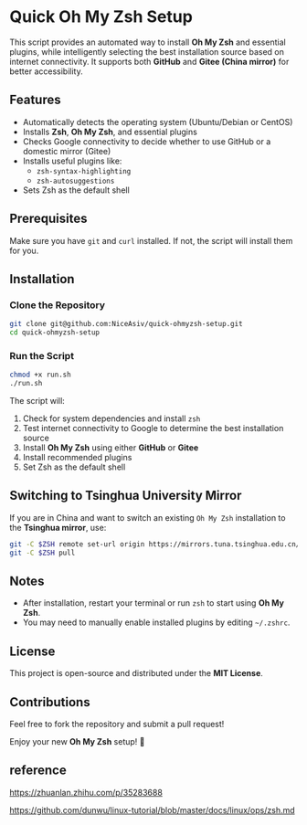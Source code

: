 # Quick Oh My Zsh Setup

This script provides an automated way to install **Oh My Zsh** and essential plugins, while intelligently selecting the best installation source based on internet connectivity. It supports both **GitHub** and **Gitee (China mirror)** for better accessibility.

## Features
- Automatically detects the operating system (Ubuntu/Debian or CentOS)
- Installs **Zsh**, **Oh My Zsh**, and essential plugins
- Checks Google connectivity to decide whether to use GitHub or a domestic mirror (Gitee)
- Installs useful plugins like:
  - `zsh-syntax-highlighting`
  - `zsh-autosuggestions`
- Sets Zsh as the default shell

## Prerequisites
Make sure you have `git` and `curl` installed. If not, the script will install them for you.

## Installation

### Clone the Repository
```bash
git clone git@github.com:NiceAsiv/quick-ohmyzsh-setup.git
cd quick-ohmyzsh-setup
```

### Run the Script
```bash
chmod +x run.sh
./run.sh
```

The script will:
1. Check for system dependencies and install `zsh`
2. Test internet connectivity to Google to determine the best installation source
3. Install **Oh My Zsh** using either **GitHub** or **Gitee**
4. Install recommended plugins
5. Set Zsh as the default shell

## Switching to Tsinghua University Mirror
If you are in China and want to switch an existing `Oh My Zsh` installation to the **Tsinghua mirror**, use:
```bash
git -C $ZSH remote set-url origin https://mirrors.tuna.tsinghua.edu.cn/git/ohmyzsh.git
git -C $ZSH pull
```

## Notes
- After installation, restart your terminal or run `zsh` to start using **Oh My Zsh**.
- You may need to manually enable installed plugins by editing `~/.zshrc`.

## License
This project is open-source and distributed under the **MIT License**.

## Contributions
Feel free to fork the repository and submit a pull request!

Enjoy your new **Oh My Zsh** setup! 🎉


## reference

https://zhuanlan.zhihu.com/p/35283688

https://github.com/dunwu/linux-tutorial/blob/master/docs/linux/ops/zsh.md